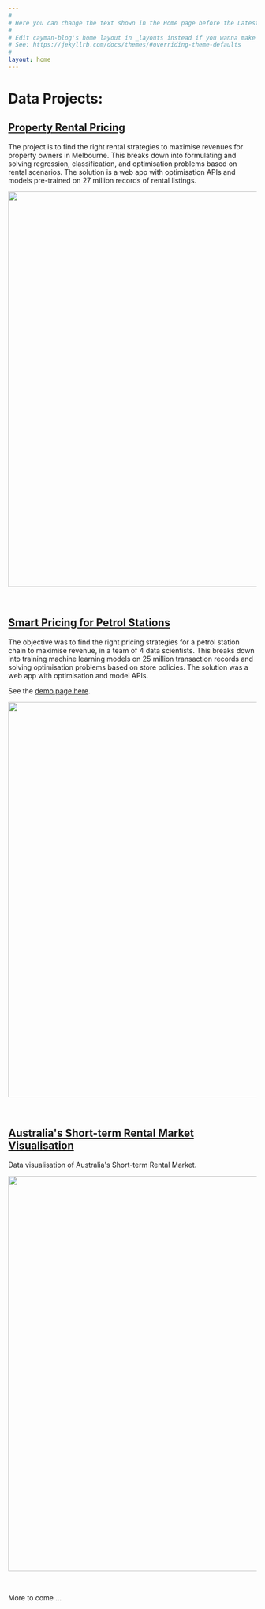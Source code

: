 ```yaml
---
#
# Here you can change the text shown in the Home page before the Latest Posts section.
#
# Edit cayman-blog's home layout in _layouts instead if you wanna make some changes
# See: https://jekyllrb.com/docs/themes/#overriding-theme-defaults
#
layout: home
---
```


# Data Projects:

## [Property Rental Pricing](https://github.com/tylerxiety/rentalpricing)
The project is to find the right rental strategies to maximise revenues for property owners in Melbourne. 
This breaks down into formulating and solving regression, classification, and optimisation problems based on 
rental scenarios. The solution is a web app with optimisation APIs and models pre-trained on 27 million 
records of rental listings.

<img src='https://raw.githubusercontent.com/tylerxiety/tylerxiety.github.io/master/pic/melbuilding.jpg' width='800'/>

<p>&nbsp;  </p>

## [Smart Pricing for Petrol Stations](https://smart-pricing.herokuapp.com/smart-pricing-input)
The objective was to find the right pricing strategies for a petrol station chain to maximise revenue, 
in a team of 4 data scientists. This breaks down into training machine learning models on 25 million 
transaction records and solving optimisation problems based on store policies. The solution was a web 
app with optimisation and model APIs.

See the [demo page here](https://smart-pricing.herokuapp.com/smart-pricing-input).

<img src='https://raw.githubusercontent.com/tylerxiety/tylerxiety.github.io/master/pic/petrolstation.jpg' width='800'/>

<p>&nbsp;  </p>

## [Australia's Short-term Rental Market Visualisation](https://tylerxiety.github.io/Rental-Market-Analysis/)

Data visualisation of Australia's Short-term Rental Market.

<img src='https://raw.githubusercontent.com/tylerxiety/tylerxiety.github.io/master/pic/ausdash.png'
 width='800'/>

<p>&nbsp;  </p>

More to come ...
